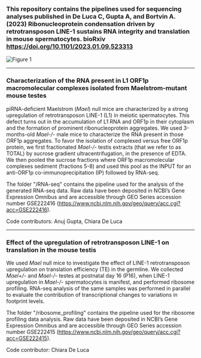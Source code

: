 ### This repository contains the pipelines used for sequencing analyses published in De Luca C, Gupta A, and Bortvin A. (2023) Ribonucleoprotein condensation driven by retrotransposon LINE-1 sustains RNA integrity and translation in mouse spermatocytes. bioRxiv https://doi.org/10.1101/2023.01.09.523313

![Figure 1](https://raw.githubusercontent.com/ciwemb/bortvin-2023-orf1p/banner.png)

---
### Characterization of the RNA present in L1 ORF1p macromolecular complexes isolated from Maelstrom-mutant mouse testes

piRNA-deficient Maelstrom (*Mael*) null mice are characterized by a strong upregulation of retrotransposon LINE-1 (L1) in meiotic spermatocytes. This defect turns out in the accumulation of L1 RNA and ORF1p in their cytoplasm and the formation of prominent ribonucleoprotein aggregates. 
We used 3-months-old *Mael-/-* male mice to characterize the RNA present in those ORF1p aggregates. To favor the isolation of complexed versus free ORF1p protein, we first fractionated *Mael-/-* testis extracts (that we refer to as TOTAL) by sucrose gradient ultracentrifugation, in the presence of EDTA. We then pooled the sucrose fractions where ORF1p macromolecular complexes sediment (fractions 5-8) and used this pool as the INPUT for an anti-ORF1p co-immunoprecipitation (IP) followed by RNA-seq.

The folder "/RNA-seq" contains the pipeline used for the analysis of the generated RNA-seq data. Raw data have been deposited in NCBI’s Gene Expression Omnibus and are accessible through GEO Series accession number GSE222416 (https://www.ncbi.nlm.nih.gov/geo/query/acc.cgi?acc=GSE222416).

Code contributors: Anuj Gupta, Chiara De Luca

---
### Effect of the upregulation of retrotransposon LINE-1 on translation in the mouse testis

We used *Mael* null mice to investigate the effect of LINE-1 retrotransposon upregulation on translation efficiency (TE) in the germline. We collected *Mael+/-* and *Mael-/-* testes at postnatal day 16 (P16), when LINE-1 upregulation in *Mael-/-* spermatocytes is manifest, and performed ribosome profiling. RNA-seq analysis of the same samples was performed in parallel to evaluate the contribution of transcriptional changes to variations in footprint levels.

The folder "/ribosome_profiling" contains the pipeline used for the ribosome profiling data analysis. Raw data have been deposited in NCBI’s Gene Expression Omnibus and are accessible through GEO Series accession number GSE222415 (https://www.ncbi.nlm.nih.gov/geo/query/acc.cgi?acc=GSE222415).

Code contributor: Chiara De Luca

